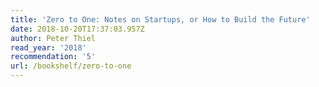 ```yaml
---
title: 'Zero to One: Notes on Startups, or How to Build the Future'
date: 2018-10-20T17:37:03.957Z
author: Peter Thiel
read_year: '2018'
recommendation: '5'
url: /bookshelf/zero-to-one
---
```


